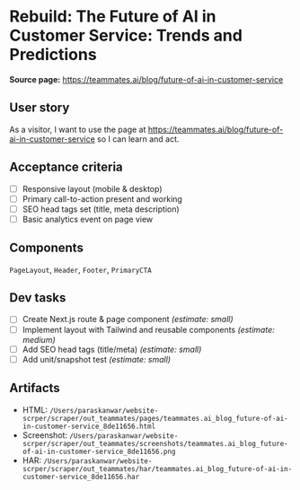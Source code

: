 # Rebuild: The Future of AI in Customer Service: Trends and Predictions

**Source page:** https://teammates.ai/blog/future-of-ai-in-customer-service

## User story
As a visitor, I want to use the page at https://teammates.ai/blog/future-of-ai-in-customer-service so I can learn and act.

## Acceptance criteria
- [ ] Responsive layout (mobile & desktop)
- [ ] Primary call-to-action present and working
- [ ] SEO head tags set (title, meta description)
- [ ] Basic analytics event on page view

## Components
`PageLayout`, `Header`, `Footer`, `PrimaryCTA`

## Dev tasks
- [ ] Create Next.js route & page component _(estimate: small)_
- [ ] Implement layout with Tailwind and reusable components _(estimate: medium)_
- [ ] Add SEO head tags (title/meta) _(estimate: small)_
- [ ] Add unit/snapshot test _(estimate: small)_

## Artifacts
- HTML: `/Users/paraskanwar/website-scrper/scraper/out_teammates/pages/teammates.ai_blog_future-of-ai-in-customer-service_8de11656.html`
- Screenshot: `/Users/paraskanwar/website-scrper/scraper/out_teammates/screenshots/teammates.ai_blog_future-of-ai-in-customer-service_8de11656.png`
- HAR: `/Users/paraskanwar/website-scrper/scraper/out_teammates/har/teammates.ai_blog_future-of-ai-in-customer-service_8de11656.har`
